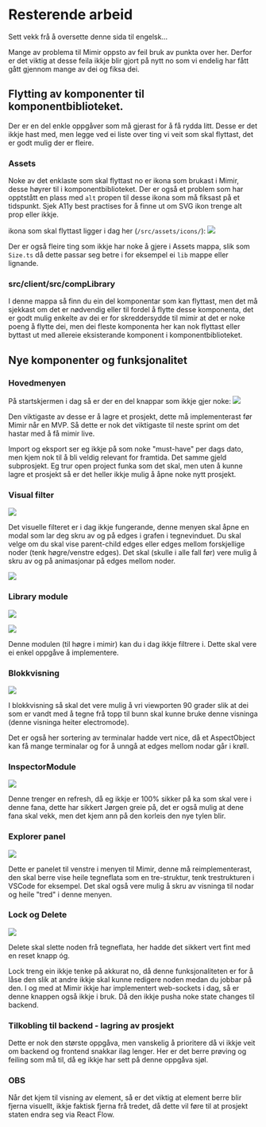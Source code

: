 # Resterende arbeid
Sett vekk frå å oversette denne sida til engelsk...

Mange av problema til Mimir oppsto av feil bruk av punkta over her. Derfor er det viktig at desse feila ikkje blir gjort på nytt no som vi endelig har fått gått gjennom mange av dei og fiksa dei.

## Flytting av komponenter til komponentbiblioteket.
Der er en del enkle oppgåver som må gjerast for å få rydda litt. Desse er det ikkje hast med, men legge ved ei liste over ting vi veit som skal flyttast, det er godt mulig der er fleire.

### Assets
Noke av det enklaste som skal flyttast no er ikona som brukast i Mimir, desse høyrer til i komponentbiblioteket. Der er også et problem som har opptstått en plass med `alt` propen til desse ikona som må fiksast på et tidspunkt. Sjek A11y best practises for å finne ut om SVG ikon trenge alt prop eller ikkje.

ikona som skal flyttast ligger i dag her (`/src/assets/icons/`):
![](./img/Pasted%20image%2020230921160337.png)

Der er også fleire ting som ikkje har noke å gjere i Assets mappa, slik som `Size.ts` då dette passar seg betre i for eksempel ei `lib` mappe eller lignande.

### src/client/src/compLibrary
I denne mappa så finn du ein del komponentar som kan flyttast, men det må sjekkast om det er nødvendig eller til fordel å flytte desse komponenta, det er godt mulig enkelte av dei er for skreddersydde til mimir at det er noke poeng å flytte dei, men dei fleste komponenta her kan nok flyttast eller byttast ut med allereie eksisterande komponent i komponentbiblioteket.

## Nye komponenter og funksjonalitet

### Hovedmenyen
På startskjermen i dag så er der en del knappar som ikkje gjer noke:
![](./img/Pasted%20image%2020230921160932.png)

Den viktigaste av desse er å lagre et prosjekt, dette må implementerast før Mimir når en MVP. Så dette er nok det viktigaste til neste sprint om det hastar med å få mimir live.

Import og eksport ser eg ikkje på som noke "must-have" per dags dato, men kjem nok til å bli veldig relevant for framtida. Det samme gjeld subprosjekt. Eg trur open project funka som det skal, men uten å kunne lagre et prosjekt så er det heller ikkje mulig å åpne noke nytt prosjekt.

### Visual filter

![](./img/Pasted%20image%2020230921161217.png)

Det visuelle filteret er i dag ikkje fungerande, denne menyen skal åpne en modal som lar deg skru av og på edges i grafen i tegnevinduet. Du skal velge om du skal vise parent-child edges eller edges mellom forskjellige noder (tenk høgre/venstre edges). Det skal (skulle i alle fall før) vere mulig å skru av og på animasjonar på edges mellom noder.

![](./img/Pasted%20image%2020230921161451.png)

### Library module
![](./img/Pasted%20image%2020230921161549.png)

![](./img/Pasted%20image%2020230921161640.png)

Denne modulen (til høgre i mimir) kan du i dag ikkje filtrere i. Dette skal vere ei enkel oppgåve å implementere.

### Blokkvisning
![](./img/Pasted%20image%2020230921161824.png)


I blokkvisning så skal det vere mulig å vri viewporten 90 grader slik at dei som er vandt med å tegne frå topp til bunn skal kunne bruke denne visninga (denne visninga heiter electromode).

Det er også her sortering av terminalar hadde vert nice, då et AspectObject kan få mange terminalar og for å unngå at edges mellom nodar går i krøll.

### InspectorModule
![](./img/Pasted%20image%2020230921162142.png)

Denne trenger en refresh, då eg ikkje er 100% sikker på ka som skal vere i denne fana, dette har sikkert Jørgen greie på, det er også mulig at dene fana skal vekk, men det kjem ann på den korleis den nye tylen blir.

### Explorer panel
![](./img/Pasted%20image%2020230921162502.png)

Dette er panelet til venstre i menyen til Mimir, denne må reimplementerast, den skal berre vise heile tegneflata som en tre-struktur, tenk trestrukturen i VSCode for eksempel. Det skal også vere mulig å skru av visninga til nodar og heile "tred" i denne menyen.

### Lock og Delete
![](./img/Pasted%20image%2020230921162743.png)

Delete skal slette noden frå tegneflata, her hadde det sikkert vert fint med en reset knapp óg.

Lock treng ein ikkje tenke på akkurat no, då denne funksjonaliteten er for å låse den slik at andre ikkje skal kunne redigere noden medan du jobbar på den. I og med at Mimir ikkje har implementert web-sockets i dag, så er denne knappen også ikkje i bruk. Då den ikkje pusha noke state changes til backend.

### Tilkobling til backend - lagring av prosjekt
Dette er nok den største oppgåva, men vanskelig å prioritere då vi ikkje veit om backend og frontend snakkar ilag lenger. Her er det berre prøving og feiling som må til, då eg ikkje har sett på denne oppgåva sjøl.

### OBS
Når det kjem til visning av element, så er det viktig at element berre blir fjerna visuellt, ikkje faktisk fjerna frå tredet, då dette vil føre til at prosjekt staten endra seg via React Flow.
